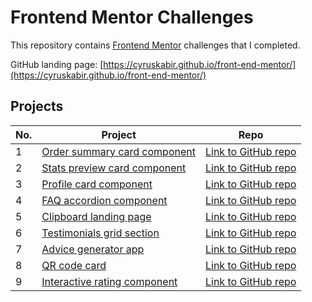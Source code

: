 # Frontend Mentor Challenges

This repository contains [Frontend Mentor](https://www.frontendmentor.io/challenges) challenges that I completed.

GitHub landing page: [https://cyruskabir.github.io/front-end-mentor/](https://cyruskabir.github.io/front-end-mentor/)

## Projects

| No. | Project                                                                             | Repo |
| --- | ------------------------------------------------------------------------------------------------- | ---- |
| 1   | [Order summary card component](https://cyruskabir.github.io/front-end-mentor/order-summary-card)         | [Link to GitHub repo](https://github.com/CyrusKabir/front-end-mentor/tree/main/order-summary-card) |
| 2   | [Stats preview card component](https://cyruskabir.github.io/front-end-mentor/stats-preview-card)         | [Link to GitHub repo](https://github.com/CyrusKabir/front-end-mentor/tree/main/stats-preview-card) |
| 3   | [Profile card component](https://cyruskabir.github.io/front-end-mentor/profile-card)| [Link to GitHub repo](https://github.com/CyrusKabir/front-end-mentor/tree/main/profile-card) |
| 4   | [FAQ accordion component](https://cyruskabir.github.io/front-end-mentor/faq-accordion-card)| [Link to GitHub repo](https://github.com/CyrusKabir/front-end-mentor/tree/main/faq-accordion-card) |
| 5   | [Clipboard landing page](https://cyruskabir.github.io/front-end-mentor/clipboard-landing-page)| [Link to GitHub repo](https://github.com/CyrusKabir/front-end-mentor/tree/main/clipboard-landing-page) |
| 6   | [Testimonials grid section](https://cyruskabir.github.io/front-end-mentor/testimonials-grid-section)| [Link to GitHub repo](https://github.com/CyrusKabir/front-end-mentor/tree/main/testimonials-grid-section) |
| 7   | [Advice generator app](https://cyruskabir.github.io/front-end-mentor/advice-generator-app)| [Link to GitHub repo](https://github.com/CyrusKabir/front-end-mentor/tree/main/advice-generator-app) |
| 8   | [QR code card](https://cyruskabir.github.io/front-end-mentor/accordioncard/qr-code-card)| [Link to GitHub repo](https://github.com/CyrusKabir/front-end-mentor/tree/main/qr-code-card) |
| 9   | [Interactive rating component](https://cyruskabir.github.io/front-end-mentor/interactive-rating-component)| [Link to GitHub repo](https://github.com/CyrusKabir/front-end-mentor/tree/main/interactive-rating-component) |
